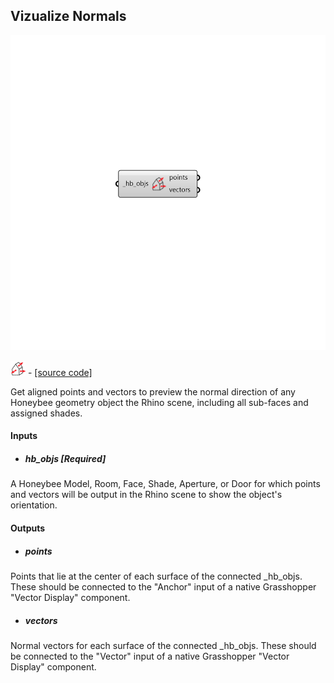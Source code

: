 ## Vizualize Normals

![](../../images/components/Vizualize_Normals.png)

![](../../images/icons/Vizualize_Normals.png) - [[source code]](https://github.com/ladybug-tools/honeybee-grasshopper-core/blob/master/ladybug_grasshopper/src//HB%20Vizualize%20Normals.py)


Get aligned points and vectors to preview the normal direction of any Honeybee geometry object the Rhino scene, including all sub-faces and assigned shades. 



#### Inputs
* ##### hb_objs [Required]
A Honeybee Model, Room, Face, Shade, Aperture, or Door for which points and vectors will be output in the Rhino scene to show the object's orientation. 

#### Outputs
* ##### points
Points that lie at the center of each surface of the connected _hb_objs. These should be connected to the "Anchor" input of a native Grasshopper "Vector Display" component. 
* ##### vectors
Normal vectors for each surface of the connected _hb_objs. These should be connected to the "Vector" input of a native Grasshopper "Vector Display" component. 